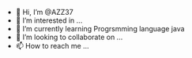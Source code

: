 - 👋 Hi, I’m @AZZ37
- 👀 I’m interested in ...
- 🌱 I’m currently learning Progrsmming language java
- 💞️ I’m looking to collaborate on ...
- 📫 How to reach me ...

<!---
AZZ37/AZZ37 is a ✨ special ✨ repository because its `README.md` (this file) appears on your GitHub profile.
You can click the Preview link to take a look at your changes.
--->

